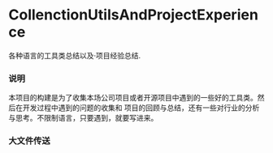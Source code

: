 # CollenctionUtilsAndProjectExperience
各种语言的工具类总结以及·项目经验总结.
### 说明  
本项目的构建是为了收集本场公司项目或者开源项目中遇到的一些好的工具类。然后在开发过程中遇到的问题的收集和
项目的回顾与总结，还有一些对行业的分析与思考。不限制语言，只要遇到，就要写进来。


### 大文件传送  
